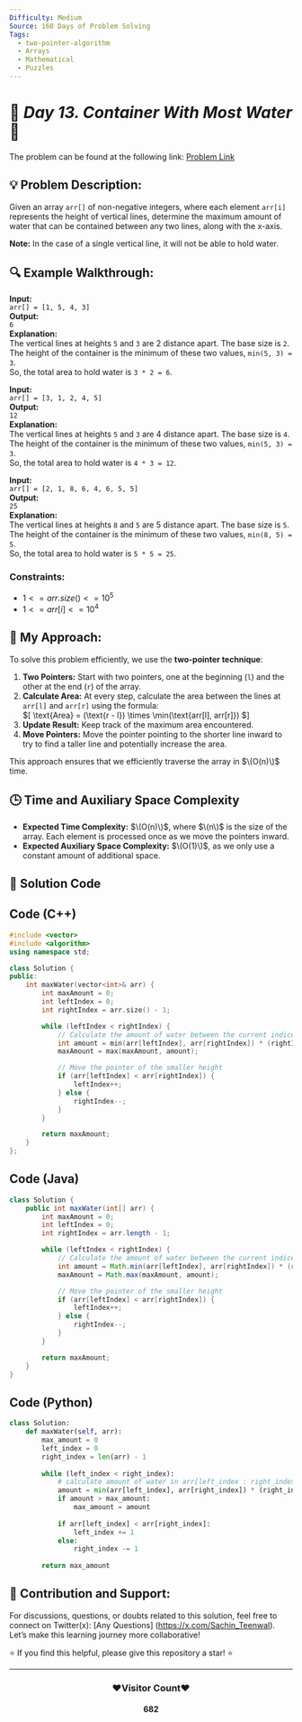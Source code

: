 ```yaml
---
Difficulty: Medium  
Source: 160 Days of Problem Solving  
Tags:
  - two-pointer-algorithm
  - Arrays
  - Mathematical
  - Puzzles
---
```


# 🚀 _Day 13. Container With Most Water_ 🧠

The problem can be found at the following link: [Problem Link](https://www.geeksforgeeks.org/batch/gfg-160-problems/track/two-pointer-technique-gfg-160/problem/container-with-most-water0535)

## 💡 **Problem Description:**

Given an array `arr[]` of non-negative integers, where each element `arr[i]` represents the height of vertical lines, determine the maximum amount of water that can be contained between any two lines, along with the x-axis.

**Note:** In the case of a single vertical line, it will not be able to hold water.



## 🔍 **Example Walkthrough:**

**Input:**  
`arr[] = [1, 5, 4, 3]`  
**Output:**  
`6`  
**Explanation:**  
The vertical lines at heights `5` and `3` are 2 distance apart. The base size is `2`. The height of the container is the minimum of these two values, `min(5, 3) = 3`.  
So, the total area to hold water is `3 * 2 = 6`.

**Input:**  
`arr[] = [3, 1, 2, 4, 5]`  
**Output:**  
`12`  
**Explanation:**  
The vertical lines at heights `5` and `3` are 4 distance apart. The base size is `4`. The height of the container is the minimum of these two values, `min(5, 3) = 3`.  
So, the total area to hold water is `4 * 3 = 12`.

**Input:**  
`arr[] = [2, 1, 8, 6, 4, 6, 5, 5]`  
**Output:**  
`25`  
**Explanation:**  
The vertical lines at heights `8` and `5` are 5 distance apart. The base size is `5`. The height of the container is the minimum of these two values, `min(8, 5) = 5`.  
So, the total area to hold water is `5 * 5 = 25`.



### Constraints:
- $`1 <= arr.size() <= 10^5`$
- $`1 <= arr[i] <= 10^4`$



## 🎯 **My Approach:**

To solve this problem efficiently, we use the **two-pointer technique**:

1. **Two Pointers:** Start with two pointers, one at the beginning (`l`) and the other at the end (`r`) of the array.
2. **Calculate Area:** At every step, calculate the area between the lines at `arr[l]` and `arr[r]` using the formula:  
   $\[
   \text{Area} = (\text{r - l}) \times \min(\text{arr[l], arr[r]})
   $\]
3. **Update Result:** Keep track of the maximum area encountered.
4. **Move Pointers:** Move the pointer pointing to the shorter line inward to try to find a taller line and potentially increase the area.

This approach ensures that we efficiently traverse the array in $\(O(n)\)$ time.



## 🕒 **Time and Auxiliary Space Complexity** 

- **Expected Time Complexity:** $\(O(n)\)$, where $\(n\)$ is the size of the array. Each element is processed once as we move the pointers inward.
- **Expected Auxiliary Space Complexity:** $\(O(1)\)$, as we only use a constant amount of additional space.


## 📝 **Solution Code**

## Code (C++)

```cpp
#include <vector>
#include <algorithm>
using namespace std;

class Solution {
public:
    int maxWater(vector<int>& arr) {
        int maxAmount = 0;
        int leftIndex = 0;
        int rightIndex = arr.size() - 1;

        while (leftIndex < rightIndex) {
            // Calculate the amount of water between the current indices
            int amount = min(arr[leftIndex], arr[rightIndex]) * (rightIndex - leftIndex);
            maxAmount = max(maxAmount, amount);

            // Move the pointer of the smaller height
            if (arr[leftIndex] < arr[rightIndex]) {
                leftIndex++;
            } else {
                rightIndex--;
            }
        }

        return maxAmount;
    }
};
```



## Code (Java)

```java
class Solution {
    public int maxWater(int[] arr) {
        int maxAmount = 0;
        int leftIndex = 0;
        int rightIndex = arr.length - 1;

        while (leftIndex < rightIndex) {
            // Calculate the amount of water between the current indices
            int amount = Math.min(arr[leftIndex], arr[rightIndex]) * (rightIndex - leftIndex);
            maxAmount = Math.max(maxAmount, amount);

            // Move the pointer of the smaller height
            if (arr[leftIndex] < arr[rightIndex]) {
                leftIndex++;
            } else {
                rightIndex--;
            }
        }

        return maxAmount;
    }
}
```



## Code (Python)
```python
class Solution:
    def maxWater(self, arr):
        max_amount = 0
        left_index = 0
        right_index = len(arr) - 1
        
        while (left_index < right_index):
            # calculate amount of water in arr[left_index : right_index + 1]
            amount = min(arr[left_index], arr[right_index]) * (right_index - left_index)
            if amount > max_amount:
                max_amount = amount
            
            if arr[left_index] < arr[right_index]:
                left_index += 1
            else:
                right_index -= 1
        
        return max_amount
```



## 🎯 **Contribution and Support:**

For discussions, questions, or doubts related to this solution, feel free to connect on Twitter(x): [Any Questions] (https://x.com/Sachin_Teenwal). Let’s make this learning journey more collaborative!

⭐ If you find this helpful, please give this repository a star! ⭐

---

<div align="center">
  <h3><b>❤️Visitor Count❤️</b></h3>
   <textalign="center">
   <h4>682</h4>
